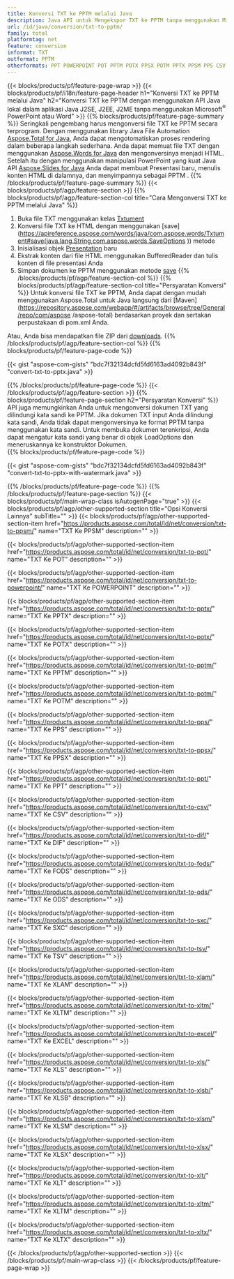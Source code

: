 ```yaml
---
title: Konversi TXT ke PPTM melalui Java
description: Java API untuk Mengekspor TXT ke PPTM tanpa menggunakan Microsoft Word atau PowerPoint
url: /id/java/conversion/txt-to-pptm/
family: total
platformtag: net
feature: conversion
informat: TXT
outformat: PPTM
otherformats: PPT POWERPOINT POT PPTM POTX PPSX POTM PPTX PPSM PPS CSV DIF FODS ODS SXC TSV XLAM XLTM EXCEL XLS XLSB XLSM XLSX XLT XLTM XLTX
---
```

{{< blocks/products/pf/feature-page-wrap >}}
{{< blocks/products/pf/i18n/feature-page-header h1="Konversi TXT ke PPTM melalui Java" h2="Konversi TXT ke PPTM dengan menggunakan API Java lokal dalam aplikasi Java J2SE, J2EE, J2ME tanpa menggunakan Microsoft<sup>&reg;</sup> PowerPoint atau Word" >}}
{{% blocks/products/pf/feature-page-summary %}}
Seringkali pengembang harus mengonversi file TXT ke PPTM secara terprogram. Dengan menggunakan library Java File Automation [Aspose.Total for Java](https://products.aspose.com/total/java/), Anda dapat mengotomatiskan proses rendering dalam beberapa langkah sederhana. Anda dapat memuat file TXT dengan menggunakan [Aspose.Words for Java](https://products.aspose.com/words/java/) dan mengonversinya menjadi HTML. Setelah itu dengan menggunakan manipulasi PowerPoint yang kuat Java API [Aspose.Slides for Java](https://products.aspose.com/slides/java/) Anda dapat membuat Presentasi baru, menulis konten HTML di dalamnya, dan menyimpannya sebagai PPTM .
{{% /blocks/products/pf/feature-page-summary  %}}
{{< blocks/products/pf/agp/feature-section >}}
{{% blocks/products/pf/agp/feature-section-col title="Cara Mengonversi TXT ke PPTM melalui Java" %}}
1. Buka file TXT menggunakan kelas [Txtument](https://apireference.aspose.com/words/java/com.aspose.words/Txtument)
2. Konversi file TXT ke HTML dengan menggunakan [save](https://apireference.aspose.com/words/java/com.aspose.words/Txtument#save(java.lang.String,com.aspose.words.SaveOptions )) metode
3. Inisialisasi objek [Presentation](https://apireference.aspose.com/slides/java/com.aspose.slides/Presentation) baru
5. Ekstrak konten dari file HTML menggunakan BufferedReader dan tulis konten di file presentasi Anda
6. Simpan dokumen ke PPTM menggunakan metode [save](https://apireference.aspose.com/slides/java/com.aspose.slides/Presentation#save-java.io.OutputStream-int-)
{{% /blocks/products/pf/agp/feature-section-col %}}
{{% blocks/products/pf/agp/feature-section-col title="Persyaratan Konversi" %}}
Untuk konversi file TXT ke PPTM, Anda dapat dengan mudah menggunakan Aspose.Total untuk Java langsung dari [Maven](https://repository.aspose.com/webapp/#/artifacts/browse/tree/General/repo/com/aspose /aspose-total) berdasarkan proyek dan sertakan perpustakaan di pom.xml Anda.

Atau, Anda bisa mendapatkan file ZIP dari [downloads](https://downloads.aspose.com/total/java).
{{% /blocks/products/pf/agp/feature-section-col %}}
{{% blocks/products/pf/feature-page-code %}}

{{< gist "aspose-com-gists" "bdc7f32134dcfd5fd6163ad4092b843f" "convert-txt-to-pptx.java" >}}

{{% /blocks/products/pf/feature-page-code %}}
{{< /blocks/products/pf/agp/feature-section >}}
{{% blocks/products/pf/feature-page-section  h2="Persyaratan Konversi" %}}
API juga memungkinkan Anda untuk mengonversi dokumen TXT yang dilindungi kata sandi ke PPTM. Jika dokumen TXT input Anda dilindungi kata sandi, Anda tidak dapat mengonversinya ke format PPTM tanpa menggunakan kata sandi. Untuk membuka dokumen terenkripsi, Anda dapat mengatur kata sandi yang benar di objek LoadOptions dan meneruskannya ke konstruktor Dokumen.  
{{% blocks/products/pf/feature-page-code %}}

{{< gist "aspose-com-gists" "bdc7f32134dcfd5fd6163ad4092b843f" "convert-txt-to-pptx-with-watermark.java" >}}
{{% /blocks/products/pf/feature-page-code  %}}
{{% /blocks/products/pf/feature-page-section %}}
{{< blocks/products/pf/main-wrap-class isAutogenPage="true" >}}
{{< blocks/products/pf/agp/other-supported-section title="Opsi Konversi Lainnya" subTitle="" >}}
{{< blocks/products/pf/agp/other-supported-section-item href="https://products.aspose.com/total/id/net/conversion/txt-to-ppsm/" name="TXT Ke PPSM" description="" >}}

{{< blocks/products/pf/agp/other-supported-section-item href="https://products.aspose.com/total/id/net/conversion/txt-to-pot/" name="TXT Ke POT" description="" >}}

{{< blocks/products/pf/agp/other-supported-section-item href="https://products.aspose.com/total/id/net/conversion/txt-to-powerpoint/" name="TXT Ke POWERPOINT" description="" >}}

{{< blocks/products/pf/agp/other-supported-section-item href="https://products.aspose.com/total/id/net/conversion/txt-to-pptx/" name="TXT Ke PPTX" description="" >}}

{{< blocks/products/pf/agp/other-supported-section-item href="https://products.aspose.com/total/id/net/conversion/txt-to-potx/" name="TXT Ke POTX" description="" >}}

{{< blocks/products/pf/agp/other-supported-section-item href="https://products.aspose.com/total/id/net/conversion/txt-to-pptm/" name="TXT Ke PPTM" description="" >}}

{{< blocks/products/pf/agp/other-supported-section-item href="https://products.aspose.com/total/id/net/conversion/txt-to-potm/" name="TXT Ke POTM" description="" >}}

{{< blocks/products/pf/agp/other-supported-section-item href="https://products.aspose.com/total/id/net/conversion/txt-to-pps/" name="TXT Ke PPS" description="" >}}

{{< blocks/products/pf/agp/other-supported-section-item href="https://products.aspose.com/total/id/net/conversion/txt-to-ppsx/" name="TXT Ke PPSX" description="" >}}

{{< blocks/products/pf/agp/other-supported-section-item href="https://products.aspose.com/total/id/net/conversion/txt-to-ppt/" name="TXT Ke PPT" description="" >}}

{{< blocks/products/pf/agp/other-supported-section-item href="https://products.aspose.com/total/id/net/conversion/txt-to-csv/" name="TXT Ke CSV" description="" >}}

{{< blocks/products/pf/agp/other-supported-section-item href="https://products.aspose.com/total/id/net/conversion/txt-to-dif/" name="TXT Ke DIF" description="" >}}

{{< blocks/products/pf/agp/other-supported-section-item href="https://products.aspose.com/total/id/net/conversion/txt-to-fods/" name="TXT Ke FODS" description="" >}}

{{< blocks/products/pf/agp/other-supported-section-item href="https://products.aspose.com/total/id/net/conversion/txt-to-ods/" name="TXT Ke ODS" description="" >}}

{{< blocks/products/pf/agp/other-supported-section-item href="https://products.aspose.com/total/id/net/conversion/txt-to-sxc/" name="TXT Ke SXC" description="" >}}

{{< blocks/products/pf/agp/other-supported-section-item href="https://products.aspose.com/total/id/net/conversion/txt-to-tsv/" name="TXT Ke TSV" description="" >}}

{{< blocks/products/pf/agp/other-supported-section-item href="https://products.aspose.com/total/id/net/conversion/txt-to-xlam/" name="TXT Ke XLAM" description="" >}}

{{< blocks/products/pf/agp/other-supported-section-item href="https://products.aspose.com/total/id/net/conversion/txt-to-xltm/" name="TXT Ke XLTM" description="" >}}

{{< blocks/products/pf/agp/other-supported-section-item href="https://products.aspose.com/total/id/net/conversion/txt-to-excel/" name="TXT Ke EXCEL" description="" >}}

{{< blocks/products/pf/agp/other-supported-section-item href="https://products.aspose.com/total/id/net/conversion/txt-to-xls/" name="TXT Ke XLS" description="" >}}

{{< blocks/products/pf/agp/other-supported-section-item href="https://products.aspose.com/total/id/net/conversion/txt-to-xlsb/" name="TXT Ke XLSB" description="" >}}

{{< blocks/products/pf/agp/other-supported-section-item href="https://products.aspose.com/total/id/net/conversion/txt-to-xlsm/" name="TXT Ke XLSM" description="" >}}

{{< blocks/products/pf/agp/other-supported-section-item href="https://products.aspose.com/total/id/net/conversion/txt-to-xlsx/" name="TXT Ke XLSX" description="" >}}

{{< blocks/products/pf/agp/other-supported-section-item href="https://products.aspose.com/total/id/net/conversion/txt-to-xlt/" name="TXT Ke XLT" description="" >}}

{{< blocks/products/pf/agp/other-supported-section-item href="https://products.aspose.com/total/id/net/conversion/txt-to-xltm/" name="TXT Ke XLTM" description="" >}}

{{< blocks/products/pf/agp/other-supported-section-item href="https://products.aspose.com/total/id/net/conversion/txt-to-xltx/" name="TXT Ke XLTX" description="" >}}


{{< /blocks/products/pf/agp/other-supported-section >}}
{{< /blocks/products/pf/main-wrap-class >}}
{{< /blocks/products/pf/feature-page-wrap >}}